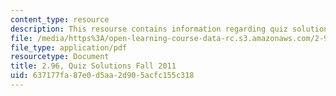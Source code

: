 ```yaml
---
content_type: resource
description: This resourse contains information regarding quiz solutions fall 2011.
file: /media/https%3A/open-learning-course-data-rc.s3.amazonaws.com/2-96-management-in-engineering-fall-2012/637177fa87e0d5aa2d905acfc155c318_MIT2_96F12_quiz11s.pdf
file_type: application/pdf
resourcetype: Document
title: 2.96, Quiz Solutions Fall 2011
uid: 637177fa-87e0-d5aa-2d90-5acfc155c318
---
```

